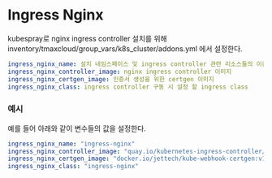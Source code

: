 # Ingress Nginx

kubespray로 nginx ingress controller 설치를 위해 inventory/tmaxcloud/group_vars/k8s_cluster/addons.yml 에서 설정한다.

```yml
ingress_nginx_name: 설치 네임스페이스 및 ingress controller 관련 리소스들의 이름
ingress_nginx_controller_image: nginx ingress controller 이미지
ingress_nginx_certgen_image: 인증서 생성을 위한 certgen 이미지
ingress_nginx_class: ingress controller 구동 시 설정 할 ingress class
```

### 예시

예를 들어 아래와 같이 변수들의 값을 설정한다.

```yml
ingress_nginx_name: "ingress-nginx"
ingress_nginx_controller_image: "quay.io/kubernetes-ingress-controller/nginx-ingress-controller:0.33.0"
ingress_nginx_certgen_image: "docker.io/jettech/kube-webhook-certgen:v1.2.2"
ingress_nginx_class: "ingress-nginx"
```
